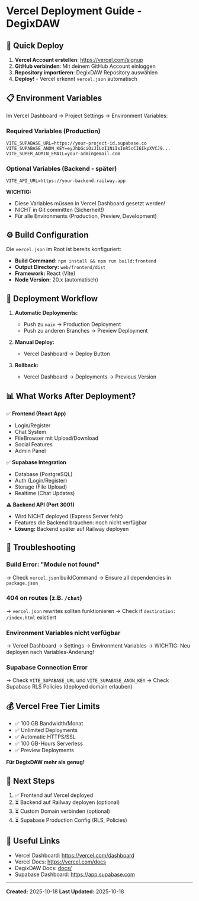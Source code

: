 # Vercel Deployment Guide - DegixDAW

## 🚀 Quick Deploy

1. **Vercel Account erstellen**: https://vercel.com/signup
2. **GitHub verbinden**: Mit deinem GitHub Account einloggen
3. **Repository importieren**: DegixDAW Repository auswählen
4. **Deploy!** - Vercel erkennt `vercel.json` automatisch

## 📋 Environment Variables

Im Vercel Dashboard → Project Settings → Environment Variables:

### Required Variables (Production)

```env
VITE_SUPABASE_URL=https://your-project-id.supabase.co
VITE_SUPABASE_ANON_KEY=eyJhbGciOiJIUzI1NiIsInR5cCI6IkpXVCJ9...
VITE_SUPER_ADMIN_EMAIL=your-admin@email.com
```

### Optional Variables (Backend - später)

```env
VITE_API_URL=https://your-backend.railway.app
```

**WICHTIG:**
- Diese Variables müssen in Vercel Dashboard gesetzt werden!
- NICHT in Git committen (Sicherheit!)
- Für alle Environments (Production, Preview, Development)

## ⚙️ Build Configuration

Die `vercel.json` im Root ist bereits konfiguriert:

- **Build Command:** `npm install && npm run build:frontend`
- **Output Directory:** `web/frontend/dist`
- **Framework:** React (Vite)
- **Node Version:** 20.x (automatisch)

## 🔄 Deployment Workflow

1. **Automatic Deployments:**
   - Push zu `main` → Production Deployment
   - Push zu anderen Branches → Preview Deployment

2. **Manual Deploy:**
   - Vercel Dashboard → Deploy Button

3. **Rollback:**
   - Vercel Dashboard → Deployments → Previous Version

## 📊 What Works After Deployment?

✅ **Frontend (React App)**
- Login/Register
- Chat System
- FileBrowser mit Upload/Download
- Social Features
- Admin Panel

✅ **Supabase Integration**
- Database (PostgreSQL)
- Auth (Login/Register)
- Storage (File Upload)
- Realtime (Chat Updates)

⚠️ **Backend API (Port 3001)**
- Wird NICHT deployed (Express Server fehlt)
- Features die Backend brauchen: noch nicht verfügbar
- **Lösung:** Backend später auf Railway deployen

## 🐛 Troubleshooting

### Build Error: "Module not found"
→ Check `vercel.json` buildCommand
→ Ensure all dependencies in `package.json`

### 404 on routes (z.B. `/chat`)
→ `vercel.json` rewrites sollten funktionieren
→ Check if `destination: /index.html` existiert

### Environment Variables nicht verfügbar
→ Vercel Dashboard → Settings → Environment Variables
→ WICHTIG: Neu deployen nach Variables-Änderung!

### Supabase Connection Error
→ Check `VITE_SUPABASE_URL` und `VITE_SUPABASE_ANON_KEY`
→ Check Supabase RLS Policies (deployed domain erlauben)

## 💰 Vercel Free Tier Limits

- ✅ 100 GB Bandwidth/Monat
- ✅ Unlimited Deployments
- ✅ Automatic HTTPS/SSL
- ✅ 100 GB-Hours Serverless
- ✅ Preview Deployments

**Für DegixDAW mehr als genug!**

## 📝 Next Steps

1. ✅ Frontend auf Vercel deployed
2. ⏳ Backend auf Railway deployen (optional)
3. ⏳ Custom Domain verbinden (optional)
4. ⏳ Supabase Production Config (RLS, Policies)

## 🔗 Useful Links

- Vercel Dashboard: https://vercel.com/dashboard
- Vercel Docs: https://vercel.com/docs
- DegixDAW Docs: [docs/](./docs/)
- Supabase Dashboard: https://app.supabase.com

---

**Created:** 2025-10-18
**Last Updated:** 2025-10-18